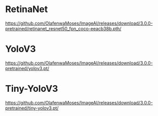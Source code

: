 

# RetinaNet

https://github.com/OlafenwaMoses/ImageAI/releases/download/3.0.0-pretrained/retinanet_resnet50_fpn_coco-eeacb38b.pth/


# YoloV3

https://github.com/OlafenwaMoses/ImageAI/releases/download/3.0.0-pretrained/yolov3.pt/


# Tiny-YoloV3

https://github.com/OlafenwaMoses/ImageAI/releases/download/3.0.0-pretrained/tiny-yolov3.pt/